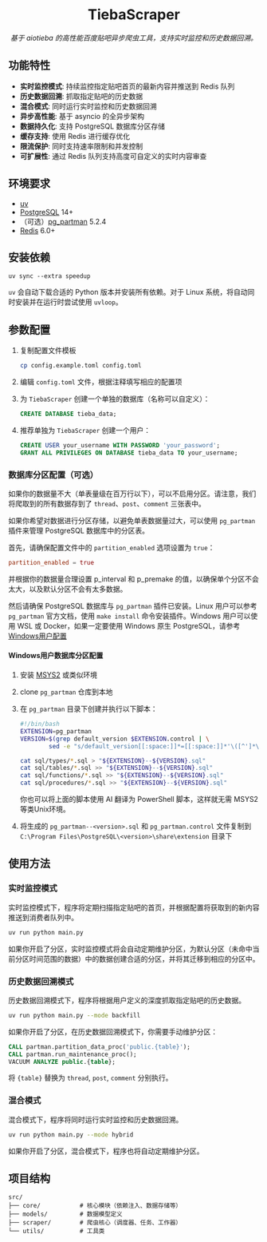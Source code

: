 <div align="center">

# TiebaScraper

_基于 aiotieba 的高性能百度贴吧异步爬虫工具，支持实时监控和历史数据回溯。_

</div>

## 功能特性

- **实时监控模式**: 持续监控指定贴吧首页的最新内容并推送到 Redis 队列
- **历史数据回溯**: 抓取指定贴吧的历史数据
- **混合模式**: 同时运行实时监控和历史数据回溯
- **异步高性能**: 基于 asyncio 的全异步架构
- **数据持久化**: 支持 PostgreSQL 数据库分区存储
- **缓存支持**: 使用 Redis 进行缓存优化
- **限流保护**: 同时支持速率限制和并发控制
- **可扩展性**: 通过 Redis 队列支持高度可自定义的实时内容审查

## 环境要求

- [uv](https://docs.astral.sh/uv/)
- [PostgreSQL](https://www.postgresql.org/) 14+
- （可选）[pg_partman](https://github.com/pgpartman/pg_partman) 5.2.4
- [Redis](https://redis.io/) 6.0+


## 安装依赖

```shell
uv sync --extra speedup
```

`uv` 会自动下载合适的 Python 版本并安装所有依赖。对于 Linux 系统，将自动同时安装并在运行时尝试使用 `uvloop`。

## 参数配置

1. 复制配置文件模板

    ```bash
    cp config.example.toml config.toml
    ```

2. 编辑 `config.toml` 文件，根据注释填写相应的配置项

3. 为 `TiebaScraper` 创建一个单独的数据库（名称可以自定义）：

    ```sql
    CREATE DATABASE tieba_data;
    ```

4. 推荐单独为 `TiebaScraper` 创建一个用户：

    ```sql
    CREATE USER your_username WITH PASSWORD 'your_password';
    GRANT ALL PRIVILEGES ON DATABASE tieba_data TO your_username;
    ```

### 数据库分区配置（可选）

如果你的数据量不大（单表量级在百万行以下），可以不启用分区。请注意，我们将爬取到的所有数据存到了 `thread`、`post`、`comment` 三张表中。

如果你希望对数据进行分区存储，以避免单表数据量过大，可以使用 `pg_partman` 插件来管理 PostgreSQL 数据库中的分区表。

首先，请确保配置文件中的 `partition_enabled` 选项设置为 `true`：

```toml
partition_enabled = true
```

并根据你的数据量合理设置 p_interval 和 p_premake 的值，以确保单个分区不会太大，以及默认分区不会有太多数据。

然后请确保 PostgreSQL 数据库与 `pg_partman` 插件已安装。Linux 用户可以参考 `pg_partman` 官方文档，使用 `make install` 命令安装插件。Windows 用户可以使用 WSL 或 Docker，如果一定要使用 Windows 原生 PostgreSQL，请参考[Windows用户配置](#windows用户数据库分区配置)

#### Windows用户数据库分区配置

1. 安装 [MSYS2](https://www.msys2.org/) 或类似环境
2. clone `pg_partman` 仓库到本地
3. 在 `pg_partman` 目录下创建并执行以下脚本：

    ```bash
    #!/bin/bash
    EXTENSION=pg_partman
    VERSION=$(grep default_version $EXTENSION.control | \
            sed -e "s/default_version[[:space:]]*=[[:space:]]*'\([^']*\)'/\1/")

    cat sql/types/*.sql > "${EXTENSION}--${VERSION}.sql"
    cat sql/tables/*.sql >> "${EXTENSION}--${VERSION}.sql"
    cat sql/functions/*.sql >> "${EXTENSION}--${VERSION}.sql"
    cat sql/procedures/*.sql >> "${EXTENSION}--${VERSION}.sql"
    ```

    你也可以将上面的脚本使用 AI 翻译为 PowerShell 脚本，这样就无需 MSYS2 等类Unix环境。

4. 将生成的 `pg_partman--<version>.sql` 和 `pg_partman.control` 文件复制到 `C:\Program Files\PostgreSQL\<version>\share\extension` 目录下

## 使用方法

### 实时监控模式

实时监控模式下，程序将定期扫描指定贴吧的首页，并根据配置将获取到的新内容推送到消费者队列中。

```bash
uv run python main.py
```

如果你开启了分区，实时监控模式将会自动定期维护分区，为默认分区（未命中当前分区时间范围的数据）中的数据创建合适的分区，并将其迁移到相应的分区中。

### 历史数据回溯模式

历史数据回溯模式下，程序将根据用户定义的深度抓取指定贴吧的历史数据。

```bash
uv run python main.py --mode backfill
```

如果你开启了分区，在历史数据回溯模式下，你需要手动维护分区：

```sql
CALL partman.partition_data_proc('public.{table}');
CALL partman.run_maintenance_proc();
VACUUM ANALYZE public.{table};
```

将 `{table}` 替换为 `thread`, `post`, `comment` 分别执行。

### 混合模式

混合模式下，程序将同时运行实时监控和历史数据回溯。

```bash
uv run python main.py --mode hybrid
```

如果你开启了分区，混合模式下，程序也将自动定期维护分区。

## 项目结构

```text
src/
├── core/           # 核心模块（依赖注入、数据存储等）
├── models/         # 数据模型定义
├── scraper/        # 爬虫核心（调度器、任务、工作器）
└── utils/          # 工具类
```
